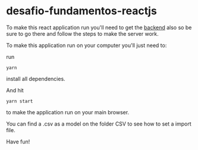 # desafio-fundamentos-reactjs

To make this react application run you'll need to get the [backend](https://github.com/Eurynomee/gostack-desafio06) also so be sure to go there and follow the steps to make the server work.


To make this application run on your computer you'll just need to:

run 
```
yarn
```
install all dependencies.

And hit

``` 
yarn start
```
to make the application run on your main browser.


You can find a .csv as a model on the folder CSV to see how to set a import file.


Have fun!
